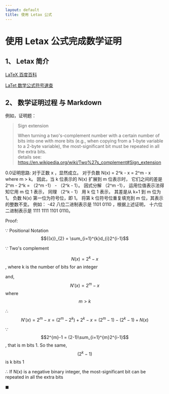 ```yaml
---
layout: default
title: 使用 Letax 公式
---
```


# 使用 Letax 公式完成数学证明

## 1、 Letax 简介

[LaTeX 百度百科](https://baike.baidu.com/item/LaTeX)

[LaTet 数学公式符号速查](http://mohu.org/info/symbols/symbols.htm)

## 2、 数学证明过程 与 Markdown

例如，证明题：

> Sign extension
>
> When turning a two's-complement number with a certain number of bits into one with more bits (e.g., when copying from a 1-byte variable to a 2-byte variable), the most-significant bit must be repeated in all the extra bits.  
> details see: https://en.wikipedia.org/wiki/Two%27s_complement#Sign_extension

0.0证明思路: 对于正数 x ，显然成立。 对于负数 N(x) = 2^k - x  = 2^m - x where m > k。 因此，当 k 位表示的 N(x) 扩展到 m 位表示时， 它们之间的差是 2^m - 2^k = （2^m -1） - （2^k - 1）。 因式分解 （2^m -1）， 运用位值表示法得知它用 m 位 1 表示， 同理 （2^k - 1） 用 k 位 1 表示， 其差是从 k+1 到 m 位为 1。 负数 N(x) 第一位为符号位，即 1。 将第 k 位符号位重复填充到 m 位，其表示的整数不变。   例如： -42 八位二进制表示是 1101 0110 ，根据上述证明， 十六位二进制表示是 1111 1111 1101 0110。

Proof:

$\because$ Positional Notation $${(x)}_{2} = \sum_{i=1}^{k}d_{i}2^{i-1}$$  

$\because$ Two's complement 

$$N(x) = 2^{k} - x$$, where k is the number of bits for an integer

and, $$N'(x) = 2^{m} - x$$ where $$m > k$$

$\therefore$ $$N'(x) = 2^{m} - x = (2^{m} - 2^{k}) +  2^{k} - x = (2^{m}-1) - (2^{k}-1) + N(x)$$

$\because$ $$2^{m}-1 = (2-1)\sum_{i=1}^{m}2^{i-1}$$, that is m bits 1. So the same, $$(2^{k}-1)$$ is k bits 1

$\therefore$ If N(x) is a negative binary integer, the most-significant bit can be repeated in all the extra bits 

$\blacksquare$ 
